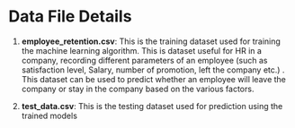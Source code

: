 # Data File Details

1. **employee_retention.csv**: This is the training dataset used for training the machine learning algorithm. This is dataset useful for HR in a company, recording different parameters of an employee (such as satisfaction level, Salary, number of promotion, left the company etc.) . This dataset can be used to predict whether an employee will leave the company or stay in the company based on the various factors.

2. **test_data.csv**: This is the testing dataset used for prediction using the trained models
